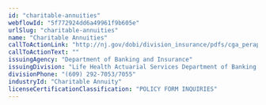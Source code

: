 ```yaml
---
id: "charitable-annuities"
webflowId: "5f772924dd6a49961f9b605e"
urlSlug: "charitable-annuities"
name: "Charitable Annuities"
callToActionLink: "http://nj.gov/dobi/division_insurance/pdfs/cga_perapp.pdf"
callToActionText: ""
issuingAgency: "Department of Banking and Insurance"
issuingDivision: "Life Health Actuarial Services Department of Banking and Insurance, Real Estate Commission"
divisionPhone: "(609) 292-7053/7055"
industryId: "Charitable Annuity"
licenseCertificationClassification: "POLICY FORM INQUIRIES"
---
```

